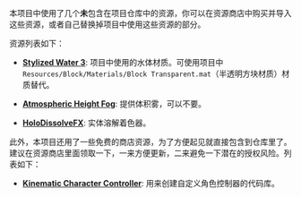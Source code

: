 本项目中使用了几个**未**包含在项目仓库中的资源，你可以在资源商店中购买并导入这些资源，或者自己替换掉项目中使用这些资源的部分。

资源列表如下：

- [**Stylized Water 3**](https://assetstore.unity.com/packages/vfx/shaders/stylized-water-3-287769): 项目中使用的水体材质。可使用项目中`Resources/Block/Materials/Block Transparent.mat`（半透明方块材质）材质替代。

- [**Atmospheric Height Fog**](https://assetstore.unity.com/packages/vfx/shaders/fullscreen-camera-effects/atmospheric-height-fog-optimized-fog-for-consoles-mobile-and-vr-143825): 提供体积雾，可以不要。

- [**HoloDissolveFX**](https://assetstore.unity.com/packages/p/holodissolvefx-holograms-dissolve-urp-251841): 实体溶解着色器。

此外，本项目还用了一些免费的商店资源，为了方便起见就直接包含到仓库里了。建议在资源商店里面领取一下，一来方便更新，二来避免一下潜在的授权风险。列表如下：

- [**Kinematic Character Controller**](https://assetstore.unity.com/packages/tools/physics/kinematic-character-controller-99131): 用来创建自定义角色控制器的代码库。